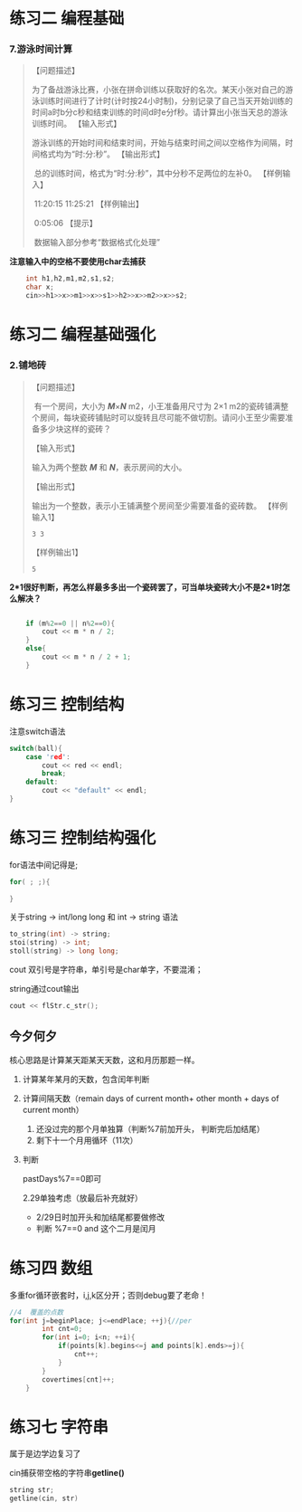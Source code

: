 # 练习二 编程基础

###  7.游泳时间计算

> 【问题描述】
>
> ​    为了备战游泳比赛，小张在拼命训练以获取好的名次。某天小张对自己的游泳训练时间进行了计时(计时按24小时制)，分别记录了自己当天开始训练的时间a时b分c秒和结束训练的时间d时e分f秒。请计算出小张当天总的游泳训练时间。
> 【输入形式】
>
> ​    游泳训练的开始时间和结束时间，开始与结束时间之间以空格作为间隔，时间格式均为“时:分:秒”。
> 【输出形式】
>
> ​    总的训练时间，格式为“时:分:秒”，其中分秒不足两位的左补0。
> 【样例输入】
>
> ​    11:20:15 11:25:21
> 【样例输出】
>
> ​    0:05:06
> 【提示】
>
> ​    数据输入部分参考“数据格式化处理”

**注意输入中的空格不要使用char去捕获**

```CPP
    int h1,h2,m1,m2,s1,s2;
    char x;
    cin>>h1>>x>>m1>>x>>s1>>h2>>x>>m2>>x>>s2;
```

# 练习二 编程基础强化

### 2.铺地砖

> 【问题描述】
>
> ​    有一个房间，大小为 ***M***×***N*** m2，小王准备用尺寸为 2×1 m2的瓷砖铺满整个房间，每块瓷砖铺贴时可以旋转且尽可能不做切割。请问小王至少需要准备多少块这样的瓷砖？
>
> 【输入形式】
>
>    输入为两个整数 ***M*** 和 ***N***，表示房间的大小。
>
> 【输出形式】
>
>    输出为一个整数，表示小王铺满整个房间至少需要准备的瓷砖数。
> 【样例输入1】
>
> ```
> 3 3
> ```
>
> 【样例输出1】
>
> ```
> 5
> ```

**2\*1很好判断，再怎么样最多多出一个瓷砖罢了，可当单块瓷砖大小不是2*1时怎么解决？**

```CPP

	if (m%2==0 || n%2==0){
		cout << m * n / 2;
	}
	else{
		cout << m * n / 2 + 1;
	}

```

# 练习三 控制结构

注意switch语法

```CPP
switch(ball){
    case 'red':
        cout << red << endl;
        break;
    default:
        cout << "default" << endl;
}
```

# 练习三 控制结构强化

for语法中间记得是; 

```cpp
for( ; ;){
    
}
```

关于string -> int/long long 和 int -> string 语法

```cpp
to_string(int) -> string;
stoi(string) -> int;
stoll(string) -> long long;
```

cout 双引号是字符串，单引号是char单字，不要混淆；

string通过cout输出

```cpp
cout << flStr.c_str();
```

## 今夕何夕

核心思路是计算某天距某天天数，这和月历那题一样。

1. 计算某年某月的天数，包含闰年判断

2. 计算间隔天数（remain days of current month+ other month + days of current month）

   1. 还没过完的那个月单独算（判断%7前加开头， 判断完后加结尾） 
   2. 剩下十一个月用循环（11次）

3. 判断

   pastDays%7==0即可

   2.29单独考虑（放最后补充就好）

   - 2/29日时加开头和加结尾都要做修改
   - 判断 %7==0 and 这个二月是闰月



# 练习四 数组

多重for循环嵌套时，i,j,k区分开；否则debug要了老命！

```cpp
//4  覆盖的点数   
for(int j=beginPlace; j<=endPlace; ++j){//per
        int cnt=0;
        for(int i=0; i<n; ++i){
            if(points[k].begins<=j and points[k].ends>=j){
                cnt++;
            }
        }
        covertimes[cnt]++;
    }
```



# 练习七 字符串

属于是边学边复习了

cin捕获带空格的字符串**getline()**

```cpp
string str;
getline(cin, str)
```

